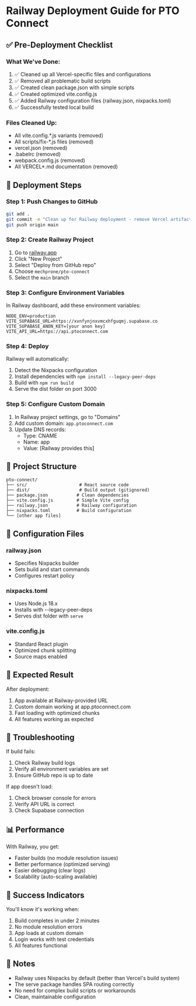 # Railway Deployment Guide for PTO Connect

## ✅ Pre-Deployment Checklist

### What We've Done:
1. ✅ Cleaned up all Vercel-specific files and configurations
2. ✅ Removed all problematic build scripts
3. ✅ Created clean package.json with simple scripts
4. ✅ Created optimized vite.config.js
5. ✅ Added Railway configuration files (railway.json, nixpacks.toml)
6. ✅ Successfully tested local build

### Files Cleaned Up:
- All vite.config.*.js variants (removed)
- All scripts/fix-*.js files (removed)
- vercel.json (removed)
- .babelrc (removed)
- webpack.config.js (removed)
- All VERCEL*.md documentation (removed)

## 🚀 Deployment Steps

### Step 1: Push Changes to GitHub
```bash
git add .
git commit -m "Clean up for Railway deployment - remove Vercel artifacts"
git push origin main
```

### Step 2: Create Railway Project
1. Go to [railway.app](https://railway.app)
2. Click "New Project"
3. Select "Deploy from GitHub repo"
4. Choose `mechprone/pto-connect`
5. Select the `main` branch

### Step 3: Configure Environment Variables
In Railway dashboard, add these environment variables:
```
NODE_ENV=production
VITE_SUPABASE_URL=https://xvnfynjnxvmcxhfguqmj.supabase.co
VITE_SUPABASE_ANON_KEY=[your anon key]
VITE_API_URL=https://api.ptoconnect.com
```

### Step 4: Deploy
Railway will automatically:
1. Detect the Nixpacks configuration
2. Install dependencies with `npm install --legacy-peer-deps`
3. Build with `npm run build`
4. Serve the dist folder on port 3000

### Step 5: Configure Custom Domain
1. In Railway project settings, go to "Domains"
2. Add custom domain: `app.ptoconnect.com`
3. Update DNS records:
   - Type: CNAME
   - Name: app
   - Value: [Railway provides this]

## 📁 Project Structure

```
pto-connect/
├── src/                    # React source code
├── dist/                   # Build output (gitignored)
├── package.json           # Clean dependencies
├── vite.config.js         # Simple Vite config
├── railway.json           # Railway configuration
├── nixpacks.toml          # Build configuration
└── [other app files]
```

## 🔧 Configuration Files

### railway.json
- Specifies Nixpacks builder
- Sets build and start commands
- Configures restart policy

### nixpacks.toml
- Uses Node.js 18.x
- Installs with --legacy-peer-deps
- Serves dist folder with `serve`

### vite.config.js
- Standard React plugin
- Optimized chunk splitting
- Source maps enabled

## 🎯 Expected Result

After deployment:
1. App available at Railway-provided URL
2. Custom domain working at app.ptoconnect.com
3. Fast loading with optimized chunks
4. All features working as expected

## 🐛 Troubleshooting

If build fails:
1. Check Railway build logs
2. Verify all environment variables are set
3. Ensure GitHub repo is up to date

If app doesn't load:
1. Check browser console for errors
2. Verify API URL is correct
3. Check Supabase connection

## 📊 Performance

With Railway, you get:
- Faster builds (no module resolution issues)
- Better performance (optimized serving)
- Easier debugging (clear logs)
- Scalability (auto-scaling available)

## 🎉 Success Indicators

You'll know it's working when:
1. Build completes in under 2 minutes
2. No module resolution errors
3. App loads at custom domain
4. Login works with test credentials
5. All features functional

## 📝 Notes

- Railway uses Nixpacks by default (better than Vercel's build system)
- The serve package handles SPA routing correctly
- No need for complex build scripts or workarounds
- Clean, maintainable configuration

